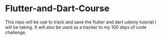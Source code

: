 # Flutter-and-Dart-Course
This repo will be use to track and save the flutter and dart udemy tutorial I will be taking. It will also be used as a tracker to my 100 days of code challenge.
